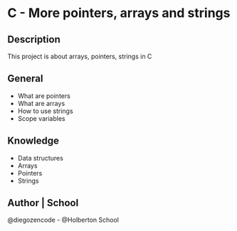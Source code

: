# C - More pointers, arrays and strings

## Description
This project is about arrays, pointers, strings in C

## General
* What are pointers
* What are arrays
* How to use strings
* Scope variables

## Knowledge
* Data structures
* Arrays
* Pointers
* Strings

## Author | School
@diegozencode - @Holberton School
